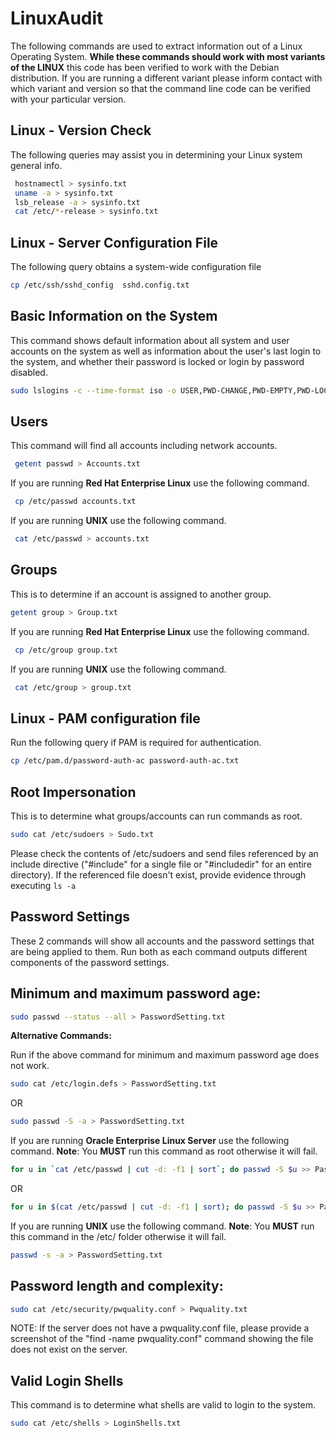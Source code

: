 # LinuxAudit

The following commands are used to extract information out of a Linux Operating System.  **While these commands should work with most variants of the LINUX** this code has been verified to work with the Debian distribution.  If you are running a different variant please inform contact with which variant and version so that the command line code can be verified with your particular version.

## **Linux - Version Check**
The following queries may assist you in determining your Linux system general info.

``` Bash
 hostnamectl > sysinfo.txt
 uname -a > sysinfo.txt
 lsb_release -a > sysinfo.txt
 cat /etc/*-release > sysinfo.txt
```

## **Linux - Server Configuration File**
The following query obtains a system-wide configuration file
``` Bash
cp /etc/ssh/sshd_config  sshd.config.txt
```
## Basic Information on the System

This command shows default information about all system and user accounts on the system as well as information about the user's last login to the system, and whether their password is locked or login by password disabled.
``` Bash
sudo lslogins -c --time-format iso -o USER,PWD-CHANGE,PWD-EMPTY,PWD-LOCK,PWD-DENY,PWD-MIN,PWD-MAX,PWD-WARN,PWD-EXPIR,SHELL >> LoginSetting.txt
```

## Users

This command will find all accounts including network accounts.

``` Bash
 getent passwd > Accounts.txt
```

If you are running **Red Hat Enterprise Linux** use the following command.

``` Bash
 cp /etc/passwd accounts.txt
```

If you are running **UNIX** use the following command.

``` Bash
 cat /etc/passwd > accounts.txt
```

## Groups

This is to determine if an account is assigned to another group.

``` Bash
getent group > Group.txt
```

If you are running **Red Hat Enterprise Linux** use the following command.

``` Bash
 cp /etc/group group.txt
```

If you are running **UNIX** use the following command.

``` Bash
 cat /etc/group > group.txt
```

## **Linux - PAM configuration file**
Run the following query if PAM is required for authentication.

``` Bash
cp /etc/pam.d/password-auth-ac password-auth-ac.txt
```

## Root Impersonation

This is to determine what groups/accounts can run commands as root.

``` Bash
sudo cat /etc/sudoers > Sudo.txt
```

Please check the contents of /etc/sudoers and send files referenced by an include directive ("#include" for a single file or "#includedir" for an entire directory). If the referenced file doesn't exist, provide evidence through executing `ls -a`

## **Password Settings**

These 2 commands will show all accounts and the password settings that are being applied to them. Run both as each command outputs different components of the password settings.

## Minimum and maximum password age:

``` Bash
sudo passwd --status --all > PasswordSetting.txt
```

**Alternative Commands:**

Run if the above command for minimum and maximum password age does not work.

``` Bash
sudo cat /etc/login.defs > PasswordSetting.txt
```
OR
``` Bash
sudo passwd -S -a > PasswordSetting.txt
```

If you are running **Oracle Enterprise Linux Server** use the following command. **Note**: You **MUST** run this command as root otherwise it will fail.

``` Bash
for u in `cat /etc/passwd | cut -d: -f1 | sort`; do passwd -S $u >> PasswordSetting.txt; done
```
OR
``` Bash
for u in $(cat /etc/passwd | cut -d: -f1 | sort); do passwd -S $u >> PasswordSetting.txt; done
```

If you are running **UNIX** use the following command. **Note**: You **MUST** run this command in the /etc/ folder otherwise it will fail.

``` Bash
passwd -s -a > PasswordSetting.txt
```

## Password length and complexity:

``` Bash
sudo cat /etc/security/pwquality.conf > Pwquality.txt
```
NOTE: If the server does not have a pwquality.conf file, please provide a screenshot of the "find -name pwquality.conf" command showing the file does not exist on the server.

## Valid Login Shells

This command is to determine what shells are valid to login to the system.

``` Bash
sudo cat /etc/shells > LoginShells.txt
```
